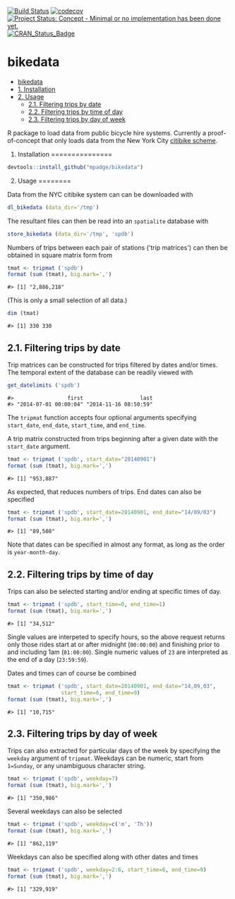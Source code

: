 <!-- README.md is generated from README.Rmd. Please edit that file -->
[![Build Status](https://travis-ci.org/mpadge/bikedata.svg)](https://travis-ci.org/mpadge/bikedata) [![codecov](https://codecov.io/gh/mpadge/bikedata/branch/master/graph/badge.svg)](https://codecov.io/gh/mpadge/bikedata) [![Project Status: Concept - Minimal or no implementation has been done yet.](http://www.repostatus.org/badges/0.1.0/concept.svg)](http://www.repostatus.org/#concept) [![CRAN\_Status\_Badge](http://www.r-pkg.org/badges/version/bikedata)](http://cran.r-project.org/web/packages/bikedata)

bikedata
========

-   [bikedata](#bikedata)
-   [1. Installation](#installation)
-   [2. Usage](#usage)
    -   [2.1. Filtering trips by date](#filtering-trips-by-date)
    -   [2.2. Filtering trips by time of day](#filtering-trips-by-time-of-day)
    -   [2.3. Filtering trips by day of week](#filtering-trips-by-day-of-week)

R package to load data from public bicycle hire systems. Currently a proof-of-concept that only loads data from the New York City [citibike scheme](https://www.citibikenyc.com/).

1. Installation
===============

``` r
devtools::install_github("mpadge/bikedata")
```

2. Usage
========

Data from the NYC citibike system can can be downloaded with

``` r
dl_bikedata (data_dir='/tmp')
```

The resultant files can then be read into an `spatialite` database with

``` r
store_bikedata (data_dir='/tmp', 'spdb')
```

Numbers of trips between each pair of stations ('trip matrices') can then be obtained in square matrix form from

``` r
tmat <- tripmat ('spdb')
format (sum (tmat), big.mark=',')
```

    #> [1] "2,886,218"

(This is only a small selection of all data.)

``` r
dim (tmat)
```

    #> [1] 330 330

2.1. Filtering trips by date
----------------------------

Trip matrices can be constructed for trips filtered by dates and/or times. The temporal extent of the database can be readily viewed with

``` r
get_datelimits ('spdb')
```

    #>                 first                  last 
    #> "2014-07-01 00:00:04" "2014-11-16 08:50:59"

The `tripmat` function accepts four optional arguments specifying `start_date`, `end_date`, `start_time`, and `end_time`.

A trip matrix constructed from trips beginning after a given date with the `start_date` argument.

``` r
tmat <- tripmat ('spdb', start_date="20140901")
format (sum (tmat), big.mark=',')
```

    #> [1] "953,887"

As expected, that reduces numbers of trips. End dates can also be specified

``` r
tmat <- tripmat ('spdb', start_date=20140901, end_date="14/09/03")
format (sum (tmat), big.mark=',')
```

    #> [1] "89,508"

Note that dates can be specified in almost any format, as long as the order is `year-month-day`.

2.2. Filtering trips by time of day
-----------------------------------

Trips can also be selected starting and/or ending at specific times of day.

``` r
tmat <- tripmat ('spdb', start_time=0, end_time=1)
format (sum (tmat), big.mark=',')
```

    #> [1] "34,512"

Single values are interpeted to specify hours, so the above request returns only those rides start at or after midnight (`00:00:00`) and finishing prior to and including 1am (`01:00:00`). Single numeric values of `23` are interpreted as the end of a day (`23:59:59`).

Dates and times can of course be combined

``` r
tmat <- tripmat ('spdb', start_date=20140901, end_date="14,09,03",
                 start_time=6, end_time=9)
format (sum (tmat), big.mark=',')
```

    #> [1] "10,715"

2.3. Filtering trips by day of week
-----------------------------------

Trips can also extracted for particular days of the week by specifying the `weekday` argument of `tripmat`. Weekdays can be numeric, start from `1=Sunday`, or any unambiguous character string.

``` r
tmat <- tripmat ('spdb', weekday=7)
format (sum (tmat), big.mark=',')
```

    #> [1] "350,986"

Several weekdays can also be selected

``` r
tmat <- tripmat ('spdb', weekday=c('m', 'Th'))
format (sum (tmat), big.mark=',')
```

    #> [1] "862,119"

Weekdays can also be specified along with other dates and times

``` r
tmat <- tripmat ('spdb', weekday=2:6, start_time=6, end_time=9)
format (sum (tmat), big.mark=',')
```

    #> [1] "329,919"
